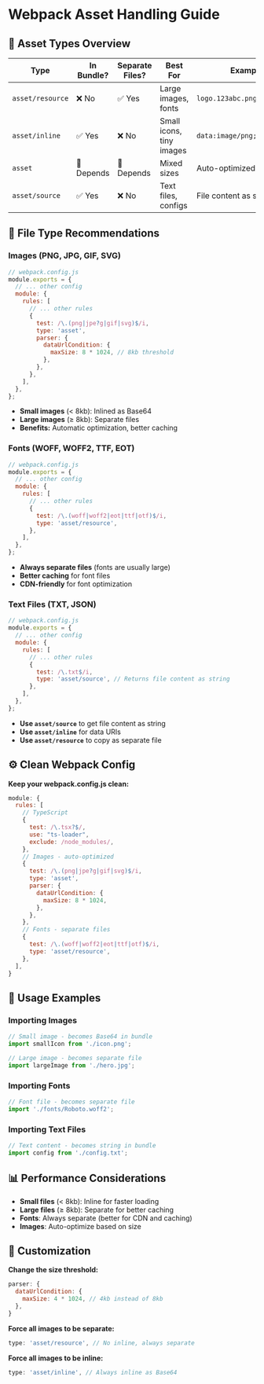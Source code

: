 # Webpack Asset Handling Guide

## 🎯 Asset Types Overview

| Type             | In Bundle? | Separate Files? | Best For                 | Example                     |
| ---------------- | ---------- | --------------- | ------------------------ | --------------------------- |
| `asset/resource` | ❌ No      | ✅ Yes          | Large images, fonts      | `logo.123abc.png`           |
| `asset/inline`   | ✅ Yes     | ❌ No           | Small icons, tiny images | `data:image/png;base64,...` |
| `asset`          | 🤔 Depends | 🤔 Depends      | Mixed sizes              | Auto-optimized              |
| `asset/source`   | ✅ Yes     | ❌ No           | Text files, configs      | File content as string      |

## 📁 File Type Recommendations

### **Images (PNG, JPG, GIF, SVG)**

```javascript
// webpack.config.js
module.exports = {
  // ... other config
  module: {
    rules: [
      // ... other rules
      {
        test: /\.(png|jpe?g|gif|svg)$/i,
        type: 'asset',
        parser: {
          dataUrlCondition: {
            maxSize: 8 * 1024, // 8kb threshold
          },
        },
      },
    ],
  },
};
```

- **Small images** (< 8kb): Inlined as Base64
- **Large images** (≥ 8kb): Separate files
- **Benefits:** Automatic optimization, better caching

### **Fonts (WOFF, WOFF2, TTF, EOT)**

```javascript
// webpack.config.js
module.exports = {
  // ... other config
  module: {
    rules: [
      // ... other rules
      {
        test: /\.(woff|woff2|eot|ttf|otf)$/i,
        type: 'asset/resource',
      },
    ],
  },
};
```

- **Always separate files** (fonts are usually large)
- **Better caching** for font files
- **CDN-friendly** for font optimization

### **Text Files (TXT, JSON)**

```javascript
// webpack.config.js
module.exports = {
  // ... other config
  module: {
    rules: [
      // ... other rules
      {
        test: /\.txt$/i,
        type: 'asset/source', // Returns file content as string
      },
    ],
  },
};
```

- **Use `asset/source`** to get file content as string
- **Use `asset/inline`** for data URIs
- **Use `asset/resource`** to copy as separate file

## ⚙️ Clean Webpack Config

**Keep your webpack.config.js clean:**

```javascript
module: {
  rules: [
    // TypeScript
    {
      test: /\.tsx?$/,
      use: "ts-loader",
      exclude: /node_modules/,
    },
    // Images - auto-optimized
    {
      test: /\.(png|jpe?g|gif|svg)$/i,
      type: 'asset',
      parser: {
        dataUrlCondition: {
          maxSize: 8 * 1024,
        },
      },
    },
    // Fonts - separate files
    {
      test: /\.(woff|woff2|eot|ttf|otf)$/i,
      type: 'asset/resource',
    },
  ],
}
```

## 🎯 Usage Examples

### **Importing Images**

```javascript
// Small image - becomes Base64 in bundle
import smallIcon from './icon.png';

// Large image - becomes separate file
import largeImage from './hero.jpg';
```

### **Importing Fonts**

```javascript
// Font file - becomes separate file
import './fonts/Roboto.woff2';
```

### **Importing Text Files**

```javascript
// Text content - becomes string in bundle
import config from './config.txt';
```

## 📊 Performance Considerations

- **Small files** (< 8kb): Inline for faster loading
- **Large files** (≥ 8kb): Separate for better caching
- **Fonts**: Always separate (better for CDN and caching)
- **Images**: Auto-optimize based on size

## 🔧 Customization

**Change the size threshold:**

```javascript
parser: {
  dataUrlCondition: {
    maxSize: 4 * 1024, // 4kb instead of 8kb
  },
}
```

**Force all images to be separate:**

```javascript
type: 'asset/resource', // No inline, always separate
```

**Force all images to be inline:**

```javascript
type: 'asset/inline', // Always inline as Base64
```
